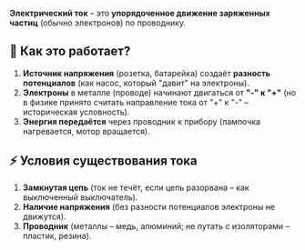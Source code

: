 **Электрический ток** – это **упорядоченное движение заряженных частиц** (обычно электронов) по проводнику.
## **🔬 Как это работает?**

1. **Источник напряжения** (розетка, батарейка) создаёт **разность потенциалов** (как насос, который "давит" на электроны).
2. **Электроны** в металле (проводе) начинают двигаться от **"-" к "+"** (но в физике принято считать направление тока от "+" к "-" – историческая условность).
3. **Энергия передаётся** через проводник к прибору (лампочка нагревается, мотор вращается).
## **⚡ Условия существования тока**

1. **Замкнутая цепь** (ток не течёт, если цепь разорвана – как выключенный выключатель).
2. **Наличие напряжения** (без разности потенциалов электроны не движутся).
3. **Проводник** (металлы – медь, алюминий; не путать с изоляторами – пластик, резина).